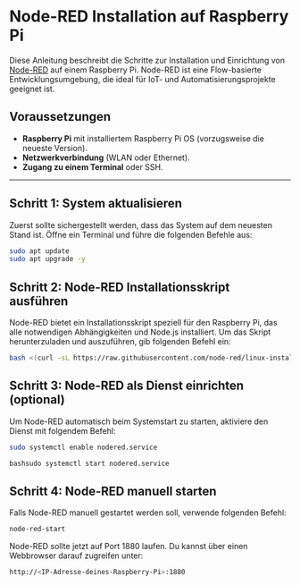 # Node-RED Installation auf Raspberry Pi

Diese Anleitung beschreibt die Schritte zur Installation und Einrichtung von [Node-RED](https://nodered.org) auf einem Raspberry Pi. Node-RED ist eine Flow-basierte Entwicklungsumgebung, die ideal für IoT- und Automatisierungsprojekte geeignet ist.

## Voraussetzungen

- **Raspberry Pi** mit installiertem Raspberry Pi OS (vorzugsweise die neueste Version).
- **Netzwerkverbindung** (WLAN oder Ethernet).
- **Zugang zu einem Terminal** oder SSH.

---

## Schritt 1: System aktualisieren

Zuerst sollte sichergestellt werden, dass das System auf dem neuesten Stand ist. Öffne ein Terminal und führe die folgenden Befehle aus:

```bash
sudo apt update
sudo apt upgrade -y
```
## Schritt 2: Node-RED Installationsskript ausführen

Node-RED bietet ein Installationsskript speziell für den Raspberry Pi, das alle notwendigen Abhängigkeiten und Node.js installiert. Um das Skript herunterzuladen und auszuführen, gib folgenden Befehl ein:

```bash
bash <(curl -sL https://raw.githubusercontent.com/node-red/linux-installers/master/deb/update-nodejs-and-nodered)
```
## Schritt 3: Node-RED als Dienst einrichten (optional)

Um Node-RED automatisch beim Systemstart zu starten, aktiviere den Dienst mit folgendem Befehl:

```bash
sudo systemctl enable nodered.service
```

```bash
bashsudo systemctl start nodered.service
```

## Schritt 4: Node-RED manuell starten

Falls Node-RED manuell gestartet werden soll, verwende folgenden Befehl:

```bash
node-red-start
```

Node-RED sollte jetzt auf Port 1880 laufen. Du kannst über einen Webbrowser darauf zugreifen unter:
```bash
http://<IP-Adresse-deines-Raspberry-Pi>:1880
```




